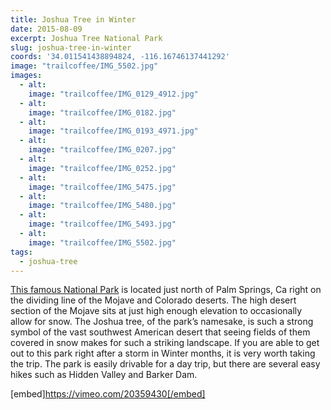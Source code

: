 ```yaml
---
title: Joshua Tree in Winter
date: 2015-08-09
excerpt: Joshua Tree National Park
slug: joshua-tree-in-winter
coords: '34.011541438894824, -116.16746137441292'
image: "trailcoffee/IMG_5502.jpg"
images:
  - alt: 
    image: "trailcoffee/IMG_0129_4912.jpg"
  - alt: 
    image: "trailcoffee/IMG_0182.jpg"
  - alt: 
    image: "trailcoffee/IMG_0193_4971.jpg"
  - alt: 
    image: "trailcoffee/IMG_0207.jpg"
  - alt: 
    image: "trailcoffee/IMG_0252.jpg"
  - alt: 
    image: "trailcoffee/IMG_5475.jpg"
  - alt: 
    image: "trailcoffee/IMG_5480.jpg"
  - alt: 
    image: "trailcoffee/IMG_5493.jpg"
  - alt: 
    image: "trailcoffee/IMG_5502.jpg"
tags:
  - joshua-tree
---
```

<a href="http://www.nps.gov/jotr/">This famous National Park</a> is located just north of Palm Springs, Ca right on the dividing line of the Mojave and Colorado deserts. The high desert section of the Mojave sits at just high enough elevation to occasionally allow for snow. The Joshua tree, of the park’s namesake, is such a strong symbol of the vast southwest American desert that seeing fields of them covered in snow makes for such a striking landscape. If you are able to get out to this park right after a storm in Winter months, it is very worth taking the trip. The park is easily drivable for a day trip, but there are several easy hikes such as Hidden Valley and Barker Dam.

[embed]https://vimeo.com/20359430[/embed]

